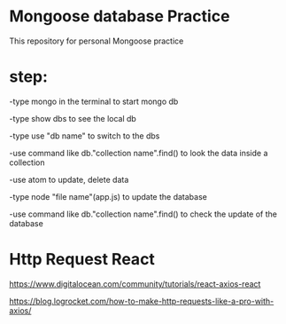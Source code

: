 # Mongoose database Practice

This repository for personal Mongoose practice

# step:

-type mongo in the terminal to start mongo db

-type show dbs to see the local db

-type use "db name" to switch to the dbs

-use command like db."collection name".find() to look the data inside a collection

-use atom to update, delete data

-type node "file name"(app.js) to update the database

-use command like db."collection name".find() to check the update of the database

# Http Request React
https://www.digitalocean.com/community/tutorials/react-axios-react

https://blog.logrocket.com/how-to-make-http-requests-like-a-pro-with-axios/
